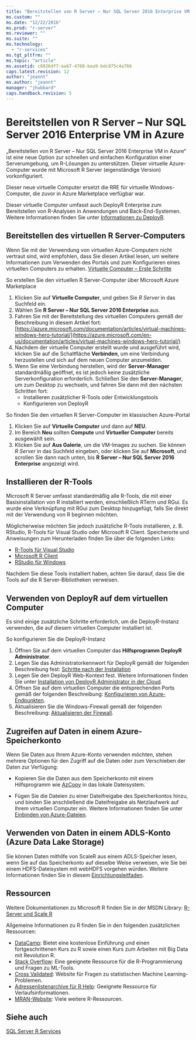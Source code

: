 ```yaml
---
title: "Bereitstellen von R Server – Nur SQL Server 2016 Enterprise VM in Azure | Microsoft Docs"
ms.custom: ""
ms.date: "12/22/2016"
ms.prod: "r-server"
ms.reviewer: ""
ms.suite: ""
ms.technology: 
  - "r-services"
ms.tgt_pltfrm: ""
ms.topic: "article"
ms.assetid: c8826df7-aa67-4768-baa9-bdc875c4a766
caps.latest.revision: 12
author: "jeannt"
ms.author: "jeannt"
manager: "jhubbard"
caps.handback.revision: 5
---
```

# Bereitstellen von R Server – Nur SQL Server 2016 Enterprise VM in Azure

„Bereitstellen von R Server – Nur SQL Server 2016 Enterprise VM in Azure“ ist eine neue Option zur schnellen und einfachen Konfiguration einer Serverumgebung, um R-Lösungen zu unterstützen. Dieser virtuelle Azure-Computer wurde mit Microsoft R Server (eigenständige Version) vorkonfiguriert. 

Dieser neue virtuelle Computer ersetzt die RRE für virtuelle Windows-Computer, die zuvor in Azure Marketplace verfügbar war. 

Dieser virtuelle Computer umfasst auch DeployR Enterprise zum Bereitstellen von R-Analysen in Anwendungen und Back-End-Systemen. Weitere Informationen finden Sie unter [Informationen zu DeployR](https://msdn.microsoft.com/microsoft-r/deployr-about).


## Bereitstellen des virtuellen R Server-Computers

Wenn Sie mit der Verwendung von virtuellen Azure-Computern nicht vertraut sind, wird empfohlen, dass Sie diesen Artikel lesen, um weitere Informationen zum Verwenden des Portals und zum Konfigurieren eines virtuellen Computers zu erhalten.
[Virtuelle Computer – Erste Schritte](https://azure.microsoft.com/documentation/learning-paths/virtual-machines/)

So erstellen Sie den virtuellen R Server-Computer über Microsoft Azure Marketplace 
1. Klicken Sie auf **Virtuelle Computer**, und geben Sie *R Server* in das Suchfeld ein.
2. Wählen Sie **R Server – Nur SQL Server 2016 Enterprise** aus.
3. Fahren Sie mit der Bereitstellung des virtuellen Computers gemäß der Beschreibung in diesem Artikel fort: [https://azure.microsoft.com/documentation/articles/virtual-machines-windows-hero-tutorial/](https://azure.microsoft.com/en-us/documentation/articles/virtual-machines-windows-hero-tutorial/) 
7. Nachdem der virtuelle Computer erstellt wurde und ausgeführt wird, klicken Sie auf die Schaltfläche **Verbinden**, um eine Verbindung herzustellen und sich auf dem neuen Computer anzumelden.
8. Wenn Sie eine Verbindung herstellen, wird der **Server-Manager** standardmäßig geöffnet, es ist jedoch keine zusätzliche Serverkonfiguration erforderlich. Schließen Sie den **Server-Manager**, um zum Desktop zu wechseln, und fahren Sie dann mit den nächsten Schritten fort:
    + Installieren zusätzlicher R-Tools oder Entwicklungstools
    + Konfigurieren von DeployR  

So finden Sie den virtuellen R Server-Computer im klassischen Azure-Portal
1. Klicken Sie auf **Virtuelle Computer** und dann auf **NEU**.
2. Im Bereich **Neu** sollten **Compute** und **Virtueller Computer** bereits ausgewählt sein. 
3. Klicken Sie auf **Aus Galerie**, um die VM-Images zu suchen. Sie können *R Server* in das Suchfeld eingeben, oder klicken Sie auf **Microsoft**, und scrollen Sie dann nach unten, bis **R Server – Nur SQL Server 2016 Enterprise** angezeigt wird.


## Installieren der R-Tools
Microsoft R Server umfasst standardmäßig alle R-Tools, die mit einer Basisinstallation von R installiert werden, einschließlich RTerm und RGui. Es wurde eine Verknüpfung mit RGui zum Desktop hinzugefügt, falls Sie direkt mit der Verwendung von R beginnen möchten.

Möglicherweise möchten Sie jedoch zusätzliche R-Tools installieren, z. B. RStudio, R-Tools für Visual Studio oder Microsoft R Client. Speicherorte und Anweisungen zum Herunterladen finden Sie über die folgenden Links:
+ [R-Tools für Visual Studio](https://www.visualstudio.com/features/rtvs-vs.aspx)
+ [Microsoft R Client](https://msdn.microsoft.com/microsoft-r/install-r-client-windows)
+ [RStudio für Windows](https://www.rstudio.com/products/rstudio/download/)

Nachdem Sie diese Tools installiert haben, achten Sie darauf, dass Sie die Tools auf die R Server-Bibliotheken verweisen.

## Verwenden von DeployR auf dem virtuellen Computer

Es sind einige zusätzliche Schritte erforderlich, um die DeployR-Instanz verwenden, die auf diesem virtuellen Computer installiert ist. 

So konfigurieren Sie die DeployR-Instanz

1. Öffnen Sie auf dem virtuellen Computer das **Hilfsprogramm DeployR Administrator**.
2. Legen Sie das Administratorkennwort für DeployR gemäß der folgenden Beschreibung fest: [Schritte nach der Installation](https://msdn.microsoft.com/microsoft-r/deployr-install-on-windows)
3. Legen Sie den DeployR Web-Kontext fest. Weitere Informationen finden Sie unter [Installation von DeployR Administrator in der Cloud](https://msdn.microsoft.com/microsoft-r/deployr-admin-install-in-cloud). 
4. Öffnen Sie auf dem virtuellen Computer die entsprechenden Ports gemäß der folgenden Beschreibung: [Konfigurieren von Azure-Endpunkten](https://msdn.microsoft.com/microsoft-r/deployr-admin-install-in-cloud#configuring-azure-endpoints). 
4. Aktualisieren Sie die Windows-Firewall gemäß der folgenden Beschreibung: [Aktualisieren der Firewall](https://msdn.microsoft.com/microsoft-r/deployr-admin-install-in-cloud#updating-the-firewall). 

## Zugreifen auf Daten in einem Azure-Speicherkonto 

Wenn Sie Daten aus Ihrem Azure-Konto verwenden möchten, stehen mehrere Optionen für den Zugriff auf die Daten oder zum Verschieben der Daten zur Verfügung:


+ Kopieren Sie die Daten aus dem Speicherkonto mit einem Hilfsprogramm wie [AzCopy](https://azure.microsoft.com/documentation/articles/storage-use-azcopy/#copy-files-in-azure-file-storage-with-azcopy-preview-version-only) in das lokale Dateisystem. 

+ Fügen Sie die Dateien zu einer Dateifreigabe des Speicherkontos hinzu, und binden Sie anschließend die Dateifreigabe als Netzlaufwerk auf Ihrem virtuellen Computer ein.  Weitere Informationen finden Sie unter [Einbinden von Azure-Dateien](https://azure.microsoft.com/documentation/articles/storage-dotnet-how-to-use-files/). 

## Verwenden von Daten in einem ADLS-Konto (Azure Data Lake Storage)

Sie können Daten mithilfe von ScaleR aus einem ADLS-Speicher lesen, wenn Sie auf das Speicherkonto auf dieselbe Weise verweisen, wie Sie bei einem HDFS-Dateisystem mit webHDFS vorgehen würden.  Weitere Informationen finden Sie in diesem [Einrichtungsleitfaden](http://go.microsoft.com/fwlink/?LinkId=723452).

## Ressourcen

Weitere Dokumentationen zu Microsoft R finden Sie in der MSDN Library: [R-Server und Scale R](https://msdn.microsoft.com/microsoft-r)  


Allgemeine Informationen zu R finden Sie in den folgenden zusätzlichen Ressourcen: 
+ [DataCamp](http://www.datacamp.com): Bietet eine kostenlose Einführung und einen fortgeschrittenen Kurs zu R sowie einen Kurs zum Arbeiten mit Big Data mit Revolution R.
+ [Stack Overflow](http://www.stackoverflow.com): Eine geeignete Ressource für die R-Programmierung und Fragen zu ML-Tools. 
+ [Cross Validated](https://stats.stackexchange.com/): Website für Fragen zu statistischen Machine Learning-Problemen.
+ [Adressenlistenarchive für R Help](https://www.r-project.org/mail.html): Geeignete Ressource für Verlaufsinformationen. 
+ [MRAN-Website](https://mran.microsoft.com/documents/getting-started/): Viele weitere R-Ressourcen.  

## Siehe auch
[SQL Server R Services](https://msdn.microsoft.com/library/mt604845.aspx)
